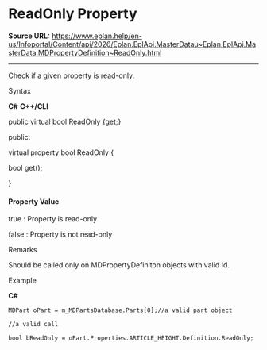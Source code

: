 # ReadOnly Property

**Source URL:** https://www.eplan.help/en-us/Infoportal/Content/api/2026/Eplan.EplApi.MasterDatau~Eplan.EplApi.MasterData.MDPropertyDefinition~ReadOnly.html

---

Check if a given property is read-only.

Syntax

**C#**
**C++/CLI**


public virtual bool ReadOnly {get;}

public:

virtual property bool ReadOnly {

   bool get();

}


#### Property Value

true : Property is read-only

false : Property is not read-only

Remarks

Should be called only on MDPropertyDefiniton objects with valid Id.

Example

**C#**

```
MDPart oPart = m_MDPartsDatabase.Parts[0];//a valid part object

//a valid call

bool bReadOnly = oPart.Properties.ARTICLE_HEIGHT.Definition.ReadOnly;
```
